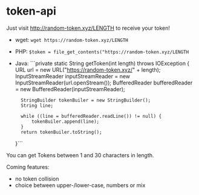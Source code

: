 # token-api

Just visit http://random-token.xyz/LENGTH to receive your token!

- wget: `wget https://random-token.xyz/LENGTH`
- PHP: `$token = file_get_contents("https://random-token.xyz/LENGTH`
- Java: ```private static String getToken(int length) throws IOException {
        URL url = new URL("https://random-token.xyz/" + length);
        InputStreamReader inputStreamReader = new InputStreamReader(url.openStream());
        BufferedReader bufferedReader = new BufferedReader(inputStreamReader);

        StringBuilder tokenBuiler = new StringBuilder();
        String line;

        while ((line = bufferedReader.readLine()) != null) {
            tokenBuiler.append(line);
        }
        return tokenBuiler.toString();
    }```

You can get Tokens between 1 and 30 characters in length.




Coming features:
  - no token collision
  - choice between upper-/lower-case, numbers or mix
